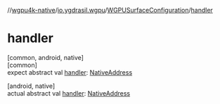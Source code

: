 //[wgpu4k-native](../../../index.md)/[io.ygdrasil.wgpu](../index.md)/[WGPUSurfaceConfiguration](index.md)/[handler](handler.md)

# handler

[common, android, native]\
[common]\
expect abstract val [handler](handler.md): [NativeAddress](../../ffi/-native-address/index.md)

[android, native]\
actual abstract val [handler](handler.md): [NativeAddress](../../ffi/-native-address/index.md)